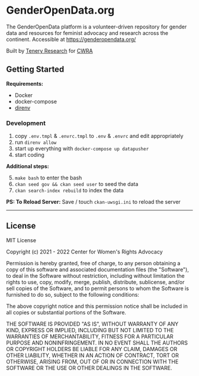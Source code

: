 # GenderOpenData.org

The GenderOpenData platform is a volunteer-driven repository for gender data and
resources for feminist advocacy and research across the continent. Accessible at
https://genderopendata.org/

Built by [Tenery Research](https://tenery.cc/) for [CWRA](https://cwra.africa/)

## Getting Started

**Requirements:**

- Docker
- docker-compose
- [direnv](https://direnv.net/)

### Development

1. copy `.env.tmpl` & `.envrc.tmpl` to `.env` & `.envrc` and edit appropriately
2. run `direnv allow`
3. start up everything with `docker-compose up datapusher`
4. start coding

**Additional steps:**

5. `make bash` to enter the bash
6. `ckan seed gov && ckan seed user` to seed the data
7. `ckan search-index rebuild`  to index the data 


**PS: To Reload Server:** Save / touch `ckan-uwsgi.ini` to reload the server


---

## License

MIT License

Copyright (c) 2021 - 2022 Center for Women's Rights Advocacy

Permission is hereby granted, free of charge, to any person obtaining a copy
of this software and associated documentation files (the "Software"), to deal
in the Software without restriction, including without limitation the rights
to use, copy, modify, merge, publish, distribute, sublicense, and/or sell
copies of the Software, and to permit persons to whom the Software is
furnished to do so, subject to the following conditions:

The above copyright notice and this permission notice shall be included in all
copies or substantial portions of the Software.

THE SOFTWARE IS PROVIDED "AS IS", WITHOUT WARRANTY OF ANY KIND, EXPRESS OR
IMPLIED, INCLUDING BUT NOT LIMITED TO THE WARRANTIES OF MERCHANTABILITY,
FITNESS FOR A PARTICULAR PURPOSE AND NONINFRINGEMENT. IN NO EVENT SHALL THE
AUTHORS OR COPYRIGHT HOLDERS BE LIABLE FOR ANY CLAIM, DAMAGES OR OTHER
LIABILITY, WHETHER IN AN ACTION OF CONTRACT, TORT OR OTHERWISE, ARISING FROM,
OUT OF OR IN CONNECTION WITH THE SOFTWARE OR THE USE OR OTHER DEALINGS IN THE
SOFTWARE.
